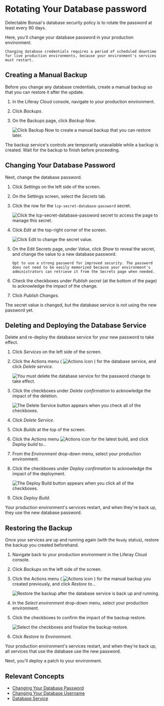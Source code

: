 # Rotating Your Database password

Delectable Bonsai's database security policy is to rotate the password at least every 90 days.

Here, you'll change your database password in your production environment.

```{important}
Changing database credentials requires a period of scheduled downtime for live production environments, because your environment's services must restart.
```

## Creating a Manual Backup

Before you change any database credentials, create a manual backup so that you can restore it after the update.

1. In the Liferay Cloud console, navigate to your production environment.

1. Click *Backups*.

1. On the Backups page, click *Backup Now*.

   ![Click Backup Now to create a manual backup that you can restore later.](./rotating-your-database-password/images/01.png)

The backup service's controls are temporarily unavailable while a backup is created. Wait for the backup to finish before proceeding.

## Changing Your Database Password

Next, change the database password.

1. Click *Settings* on the left side of the screen.

1. On the Settings screen, select the *Secrets* tab.

1. Click the row for the `lcp-secret-database-password` secret.

   ![Click the lcp-secret-database-password secret to access the page to manage this secret.](./rotating-your-database-password/images/02.png)

1. Click *Edit* at the top-right corner of the screen.

   ![Click Edit to change the secret value.](./rotating-your-database-password/images/03.png)

1. On the Edit Secrets page, under *Value*, click *Show* to reveal the secret, and change the value to a new database password.

   ```{tip}
   Opt to use a strong password for improved security. The password does not need to be easily memorized because your environment's administrators can retrieve it from the Secrets page when needed.
   ```

1. Check the checkboxes under *Publish secret* (at the bottom of the page) to acknowledge the impact of the change.

1. Click *Publish Changes*.

The secret value is changed, but the database service is not using the new password yet.

## Deleting and Deploying the Database Service

Delete and re-deploy the database service for your new password to take effect.

1. Click *Services* on the left side of the screen.

1. Click the Actions menu ( ![Actions icon](../../../images/icon-actions.png) ) for the database service, and click *Delete service*.

   ![You must delete the database service for the password change to take effect.](./rotating-your-database-password/images/04.png)

1. Click the checkboxes under *Delete confirmation* to acknowledge the impact of the deletion.

   ![The Delete Service button appears when you check all of the checkboxes.](./rotating-your-database-password/images/05.png)

1. Click *Delete Service*.

1. Click *Builds* at the top of the screen.

1. Click the Actions menu ![Actions icon](../../../images/icon-actions.png) for the latest build, and click *Deploy build to...*

1. From the *Environment* drop-down menu, select your production environment.

1. Click the checkboxes under *Deploy confirmation* to acknowledge the impact of the deployment.

   ![The Deploy Build button appears when you click all of the checkboxes.](./rotating-your-database-password/images/06.png)

1. Click *Deploy Build*.

Your production environment's services restart, and when they're back up, they use the new database password.

## Restoring the Backup

Once your services are up and running again (with the `Ready` status), restore the backup you created beforehand.

1. Navigate back to your production environment in the Liferay Cloud console.

1. Click *Backups* on the left side of the screen.

1. Click the Actions menu ( ![Actions icon](../../../images/icon-actions.png) ) for the manual backup you created previously, and click *Restore to...*

   ![Restore the backup after the database service is back up and running.](./rotating-your-database-password/images/07.png)

1. In the *Select environment* drop-down menu, select your production environment.

1. Click the checkboxes to confirm the impact of the backup restore.

   ![Select the checkboxes and finalize the backup restore.](./rotating-your-database-password/images/08.png)

1. Click *Restore to Environment*.

Your production environment's services restart, and when they're back up, all services that use the database use the new password.

Next, you'll deploy a patch to your environment.

## Relevant Concepts

* [Changing Your Database Password](https://learn.liferay.com/web/guest/w/liferay-cloud/platform-services/database-service/changing-your-database-password)
* [Changing Your Database Username](https://learn.liferay.com/web/guest/w/liferay-cloud/platform-services/database-service/changing-your-database-username)
* [Database Service](https://learn.liferay.com/web/guest/w/liferay-cloud/platform-services/database-service/database-service)
